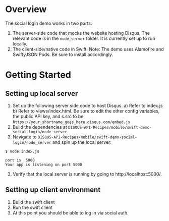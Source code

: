 # Overview
The social login demo works in two parts.

1. The server-side code that mocks the website hosting Disqus. The relevant code is in the `node_server` folder. It is currently set up to run locally.
2. The client-side/native code in Swift. Note: The demo uses Alamofire and SwiftyJSON Pods. Be sure to install accordingly.

# Getting Started

## Setting up local server
1. Set up the following server side code to host Disqus. a) Refer to index.js b) Refer to views/index.html. Be sure to edit the other config variables, the public API key, and s.src to be `https://your_shortname_goes_here.disqus.com/embed.js`
2. Build the dependencies at `DISQUS-API-Recipes/mobile/swift-demo-social-login/node_server`
2. Navigate to `DISQUS-API-Recipes/mobile/swift-demo-social-login/node_server` and spin up the local server:
```
$ node index.js

port is  5000
Your app is listening on port 5000
```
3. Verify that the local server is running by going to http://localhost:5000/. 

## Setting up client environment
1. Build the swift client
2. Run the swift client
3. At this point you should be able to log in via social auth.
